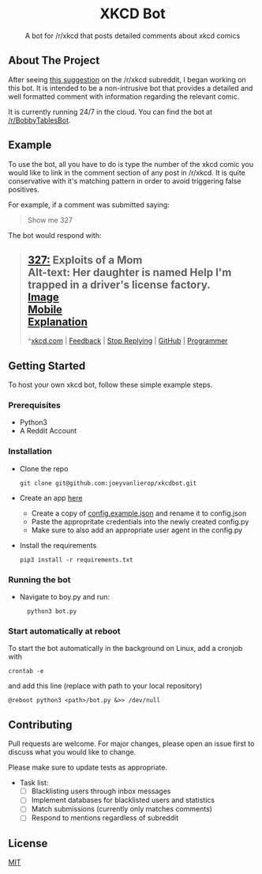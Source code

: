 <h1 align=center>XKCD Bot</h1>
<p align=center>A bot for /r/xkcd that posts detailed comments about xkcd comics</p>

## About The Project

After seeing [this suggestion](https://www.reddit.com/r/xkcd/comments/epmpwv/why_do_we_not_have_a_bot/) on the /r/xkcd subreddit, I began working on this bot. It is intended to be a non-intrusive bot that provides a detailed and well formatted comment with information regarding the relevant comic. 

It is currently running 24/7 in the cloud. You can find the bot at [/r/BobbyTablesBot](https://www.reddit.com/user/BobbyTablesBot/).
## Example
To use the bot, all you have to do is type the number of the xkcd comic you would like to link in the comment section of any post in /r/xkcd. It is quite conservative with it's matching pattern in order to avoid triggering false positives.

For example, if a comment was submitted saying:

> Show me 327  

The bot would respond with:

> **[327:](http://xkcd.com/327)** Exploits of a Mom    
> **Alt-text:** Her daughter is named Help I'm trapped in a driver's license factory.  
> [Image](https://imgs.xkcd.com/comics/exploits_of_a_mom.png)  
> [Mobile](http://m.xkcd.com/327)  
> [Explanation](http://www.explainxkcd.com/wiki/index.php/327)  
> ---
> ^[xkcd.com](https://www.xkcd.com)&nbsp;|&nbsp;[Feedback](https://reddit.com/message/compose/?to=banana_shavings&subject=BobbyTablesBot)&nbsp;|&nbsp;[Stop&nbsp;Replying](https://reddit.com/message/compose/?to=BobbyTablesBot&subject=Ignore%20Me&message=Ignore%20Me)&nbsp;|&nbsp;[GitHub](https://github.com/joeyvanlierop/xkcdbot)&nbsp;|&nbsp;[Programmer](https://www.reddit.com/user/banana_shavings)


## Getting Started

To host your own xkcd bot, follow these simple example steps.
    

### Prerequisites

* Python3
* A Reddit Account
  

### Installation


* Clone the repo

      git clone git@github.com:joeyvanlierop/xkcdbot.git
    
* Create an app [here](https://www.reddit.com/prefs/apps)
   * Create a copy of [config.example.json](xkcdbot/config.example.json) and rename it to config.json
   * Paste the appropritate credentials into the newly created config.py
   * Make sure to also add an appropriate user agent in the config.py
* Install the requirements

      pip3 install -r requirements.txt

### Running the bot

* Navigate to boy.py and run:

        python3 bot.py
    
### Start automatically at reboot

To start the bot automatically in the background on Linux, add a cronjob with

    crontab -e
   
and add this line (replace <path> with path to your local repository)

    @reboot python3 <path>/bot.py &>> /dev/null

## Contributing
Pull requests are welcome. For major changes, please open an issue first to discuss what you would like to change.

Please make sure to update tests as appropriate.

* Task list:
    - [ ] Blacklisting users through inbox messages
    - [ ] Implement databases for blacklisted users and statistics
    - [ ] Match submissions (currently only matches comments)
    - [ ] Respond to mentions regardless of subreddit

## License
[MIT](https://choosealicense.com/licenses/mit/)
